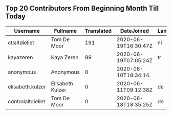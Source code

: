 ## Top 20 Contributors From Beginning Month Till Today ##
|Username|Fullname|Translated|DateJoined|Language|
|--------|--------|----------|----------|-------|
|ctlaltdieliet|Tom De Moor|191|2020-06-19T16:30:47Z|nl|
|kayazeren|Kaya Zeren|89|2020-06-19T07:05:24Z|tr|
|anonymous|Anonymous|0|2020-06-10T18:34:14.||
|elisabeth.kulzer|Elisabeth Kulzer|0|2020-06-11T09:12:38Z|de|
|controlaltdieliet|Tom De Moor|0|2020-06-18T18:35:25Z|de|
